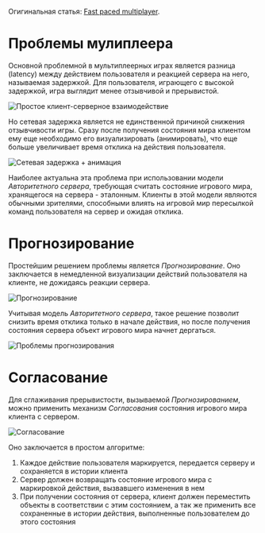 Огигинальная статья: [Fast paced multiplayer](http://www.gabrielgambetta.com/fast_paced_multiplayer.html).

# Проблемы мулиплеера
Основной проблемной в мультиплеерных играх является разница (latency) между действием пользователя и реакцией сервера на него, называемая задержкой. Для пользователя, играющего с высокой задержкой, игра выглядит менее отзывчивой и прерывистой.

![Простое клиент-серверное взаимодействие](http://www.gabrielgambetta.com/img/fpm1-01.png)

Но сетевая задержка является не единственной причиной снижения отзывчивости игры. Сразу после получения состояния мира клиентом ему еще необходимо его визуализировать (анимировать), что еще больше увеличивает время отклика на действия пользователя.

![Сетевая задержка + анимация](http://www.gabrielgambetta.com/img/fpm2-02.png)

Наиболее актуальна эта проблема при использовании модели _Авторитетного сервера_, требующая считать состояние игрового мира, хранящегося на сервера - эталонным. Клиенты в этой модели являются обычными зрителями, способными влиять на игровой мир пересылкой команд пользователя на сервер и ожидая отклика.

# Прогнозирование
Простейшим решением проблемы является _Прогнозирование_. Оно заключается в немедленной визуализации действий пользователя на клиенте, не дожидаясь реакции сервера.

![Прогнозирование](http://www.gabrielgambetta.com/img/fpm2-03.png)

Учитывая модель _Авторитетного сервера_, такое решение позволит снизить время отклика только в начале действия, но после получения состояния сервера объект игрового мира начнет дергаться.

![Проблемы прогнозирования](http://www.gabrielgambetta.com/img/fpm2-04.png)

# Согласование
Для сглаживания прерывистости, вызываемой _Прогнозированием_, можно применить механизм _Согласования_ состояния игрового мира клиента с сервером.

![Согласование](http://www.gabrielgambetta.com/img/fpm2-05.png)

Оно заключается в простом алгоритме:

1. Каждое действие пользователя маркируется, передается серверу и сохраняется в истории клиента
2. Сервер должен возвращать состояние игрового мира с маркировкой действия, вызвавшего изменения в нем
3. При получении состояния от сервера, клиент должен переместить объекты в соответствии с этим состоянием, а так же применить все сохраненные в истории действия, выполненные пользователем до этого состояния
